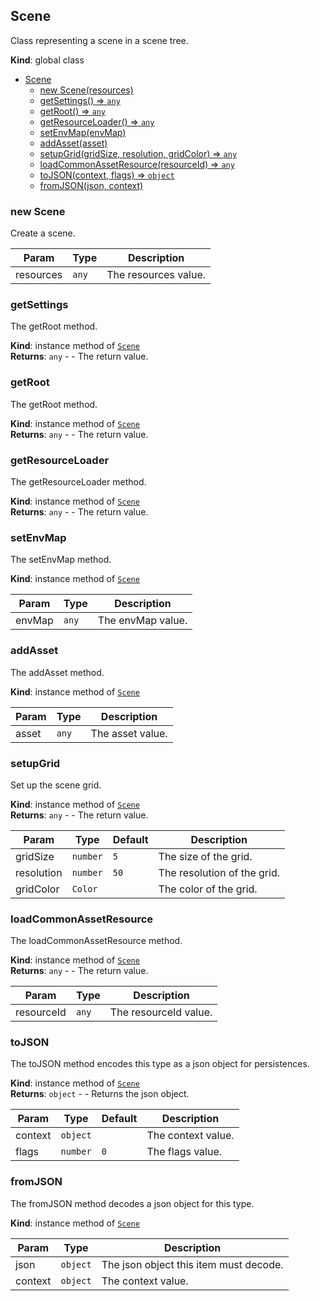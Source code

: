 <a name="Scene"></a>

## Scene
Class representing a scene in a scene tree.

**Kind**: global class  

* [Scene](#Scene)
    * [new Scene(resources)](#new-Scene)
    * [getSettings() ⇒ <code>any</code>](#getSettings)
    * [getRoot() ⇒ <code>any</code>](#getRoot)
    * [getResourceLoader() ⇒ <code>any</code>](#getResourceLoader)
    * [setEnvMap(envMap)](#setEnvMap)
    * [addAsset(asset)](#addAsset)
    * [setupGrid(gridSize, resolution, gridColor) ⇒ <code>any</code>](#setupGrid)
    * [loadCommonAssetResource(resourceId) ⇒ <code>any</code>](#loadCommonAssetResource)
    * [toJSON(context, flags) ⇒ <code>object</code>](#toJSON)
    * [fromJSON(json, context)](#fromJSON)

<a name="new_Scene_new"></a>

### new Scene
Create a scene.


| Param | Type | Description |
| --- | --- | --- |
| resources | <code>any</code> | The resources value. |

<a name="Scene+getSettings"></a>

### getSettings
The getRoot method.

**Kind**: instance method of [<code>Scene</code>](#Scene)  
**Returns**: <code>any</code> - - The return value.  
<a name="Scene+getRoot"></a>

### getRoot
The getRoot method.

**Kind**: instance method of [<code>Scene</code>](#Scene)  
**Returns**: <code>any</code> - - The return value.  
<a name="Scene+getResourceLoader"></a>

### getResourceLoader
The getResourceLoader method.

**Kind**: instance method of [<code>Scene</code>](#Scene)  
**Returns**: <code>any</code> - - The return value.  
<a name="Scene+setEnvMap"></a>

### setEnvMap
The setEnvMap method.

**Kind**: instance method of [<code>Scene</code>](#Scene)  

| Param | Type | Description |
| --- | --- | --- |
| envMap | <code>any</code> | The envMap value. |

<a name="Scene+addAsset"></a>

### addAsset
The addAsset method.

**Kind**: instance method of [<code>Scene</code>](#Scene)  

| Param | Type | Description |
| --- | --- | --- |
| asset | <code>any</code> | The asset value. |

<a name="Scene+setupGrid"></a>

### setupGrid
Set up the scene grid.

**Kind**: instance method of [<code>Scene</code>](#Scene)  
**Returns**: <code>any</code> - - The return value.  

| Param | Type | Default | Description |
| --- | --- | --- | --- |
| gridSize | <code>number</code> | <code>5</code> | The size of the grid. |
| resolution | <code>number</code> | <code>50</code> | The resolution of the grid. |
| gridColor | <code>Color</code> |  | The color of the grid. |

<a name="Scene+loadCommonAssetResource"></a>

### loadCommonAssetResource
The loadCommonAssetResource method.

**Kind**: instance method of [<code>Scene</code>](#Scene)  
**Returns**: <code>any</code> - - The return value.  

| Param | Type | Description |
| --- | --- | --- |
| resourceId | <code>any</code> | The resourceId value. |

<a name="Scene+toJSON"></a>

### toJSON
The toJSON method encodes this type as a json object for persistences.

**Kind**: instance method of [<code>Scene</code>](#Scene)  
**Returns**: <code>object</code> - - Returns the json object.  

| Param | Type | Default | Description |
| --- | --- | --- | --- |
| context | <code>object</code> |  | The context value. |
| flags | <code>number</code> | <code>0</code> | The flags value. |

<a name="Scene+fromJSON"></a>

### fromJSON
The fromJSON method decodes a json object for this type.

**Kind**: instance method of [<code>Scene</code>](#Scene)  

| Param | Type | Description |
| --- | --- | --- |
| json | <code>object</code> | The json object this item must decode. |
| context | <code>object</code> | The context value. |

